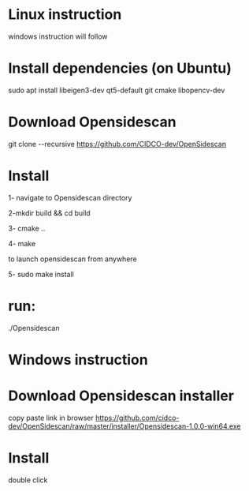 # Linux instruction
windows instruction will follow

# Install dependencies (on Ubuntu)
sudo apt install libeigen3-dev qt5-default git cmake libopencv-dev

# Download Opensidescan
git clone --recursive https://github.com/CIDCO-dev/OpenSidescan


# Install
1- navigate to Opensidescan directory

2-mkdir build && cd build

3- cmake ..

4- make

to launch opensidescan from anywhere

5- sudo make install

# run:
./Opensidescan


# Windows instruction

# Download Opensidescan installer
copy paste link in browser 
https://github.com/cidco-dev/OpenSidescan/raw/master/installer/Opensidescan-1.0.0-win64.exe

# Install 
double click

